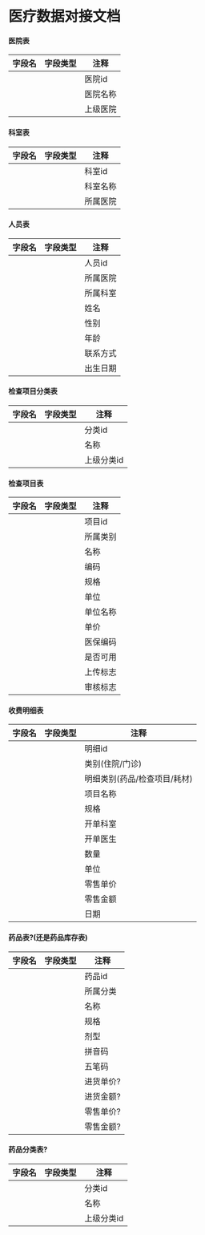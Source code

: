# 医疗数据对接文档

#### 医院表

| 字段名 | 字段类型 | 注释 |
| --- | --- | --- |
| | | 医院id |
| | | 医院名称 |
| | | 上级医院 |

#### 科室表

| 字段名 | 字段类型 | 注释 |
| --- | --- | --- |
| | | 科室id |
| | | 科室名称 |
| | | 所属医院 |

#### 人员表

| 字段名 | 字段类型 | 注释 |
| --- | --- | --- |
| | | 人员id |
| | | 所属医院 |
| | | 所属科室 |
| | | 姓名 |
| | | 性别 |
| | | 年龄 |
| | | 联系方式 |
| | | 出生日期 |

#### 检查项目分类表

| 字段名 | 字段类型 | 注释 |
| --- | --- | --- |
| | | 分类id |
| | | 名称 |
| | | 上级分类id |

#### 检查项目表

| 字段名 | 字段类型 | 注释 |
| --- | --- | --- |
| | | 项目id |
| | | 所属类别 |
| | | 名称 |
| | | 编码 |
| | | 规格 |
| | | 单位 |
| | | 单位名称 |
| | | 单价 |
| | | 医保编码 |
| | | 是否可用 |
| | | 上传标志 |
| | | 审核标志 |

#### 收费明细表

| 字段名 | 字段类型 | 注释 |
| --- | --- | --- |
| | | 明细id |
| | | 类别(住院/门诊) |
| | | 明细类别(药品/检查项目/耗材) |
| | | 项目名称 |
| | | 规格 |
| | | 开单科室 |
| | | 开单医生 |
| | | 数量 |
| | | 单位 |
| | | 零售单价 |
| | | 零售金额 |
| | | 日期 |

#### 药品表?(还是药品库存表)

| 字段名 | 字段类型 | 注释 |
| --- | --- | --- |
| | | 药品id |
| | | 所属分类 |
| | | 名称 |
| | | 规格 |
| | | 剂型 |
| | | 拼音码 |
| | | 五笔码 |
| | | 进货单价? |
| | | 进货金额? |
| | | 零售单价? |
| | | 零售金额? |

#### 药品分类表?

| 字段名 | 字段类型 | 注释 |
| --- | --- | --- |
| | | 分类id |
| | | 名称 |
| | | 上级分类id |
